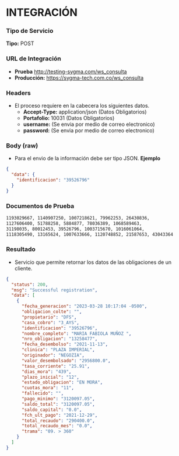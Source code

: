 # INTEGRACIÓN

### Tipo de Servicio

**Tipo:** POST

### URL de Integración

- **Prueba**  http://testing-sygma.com/ws_consulta
- **Producción:** https://sygma-tech.com.co/ws_consulta

### Headers

- El proceso requiere en la cabecera los siguientes datos.
    - **Accept-Type:** application/json (Datos Obligatorios)
    - **Portafolio:** 10031 (Datos Obligatorios)
    - **username:** (Se envia por medio de correo electronico)
    - **password:** (Se envia por medio de correo electronico)

### Body (raw)

- Para el envio de la información debe ser tipo JSON.
  **Ejemplo**

`````json
{
  "data": {
    "identificacion": "39526796"
  }
}
`````

### Documentos de Prueba

`````html
1193029667, 1140907250, 1007218621, 79962253, 26430836, 
1127606400, 51788258, 5884877, 78036389, 1068589463, 
31198035, 80012453, 39526796, 1003715670, 1016061064, 
1118305490, 13165624, 1007633666, 1120748852, 21587653, 43043364
`````

### Resultado

- Servicio que permite retornar los datos de las obligaciones de un cliente.

``````json
{
  "status": 200,
  "msg": "Successful registration",
  "data": [
    {
      "fecha_generacion": "2023-03-28 10:17:04 -0500",
      "obligacion_colte": "",
      "propietario": "DFS",
      "casa_cobro": "3_AYS",
      "identificacion": "39526796",
      "nombre_completo": "MARIA FABIOLA MUÑOZ ",
      "nro_obligacion": "13258477",
      "fecha_desembolso": "2021-11-13",
      "clinica": "PLAZA IMPERIAL",
      "originador": "NEGOZIA",
      "valor_desembolsado": "2956800.0",
      "tasa_corriente": "25.91",
      "dias_mora": "439",
      "plazo_inicial": "12",
      "estado_obligacion": "EN MORA",
      "cuotas_mora": "11",
      "fallecido": "",
      "pago_minimo": "3120097.05",
      "saldo_total": "3120097.05",
      "saldo_capital": "0.0",
      "fch_ult_pago": "2021-12-29",
      "total_recaudo": "290400.0",
      "total_recaudo_mes": "0.0",
      "trama": "09. > 360"
    }
  ]
}
``````
